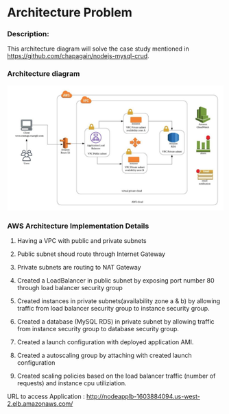 # Architecture Problem

### Description:
This architecture diagram will solve the  case study mentioned in https://github.com/chapagain/nodejs-mysql-crud.
 
    
### Architecture diagram

<img src="applicaton-setup.jpeg" center="ture" width="1500">


### AWS Architecture Implementation Details

1. Having a VPC with public and private subnets

2. Public subnet shoud route through Internet Gateway

3. Private subnets are routing to NAT Gateway

4. Created a LoadBalancer in public subnet by exposing port number 80 through load balancer security group

5. Created instances in private subnets(availability zone a & b) by allowing traffic from load balancer security group to instance security group.

6. Created a database (MySQL RDS) in private subnet by allowing traffic from instance security group to database security group.

7. Created a launch configuration with deployed application AMI.

8. Created a autoscaling group by attaching with created launch configuration 

9. Created scaling policies based on the load balancer traffic (number of requests) and instance cpu utiliziation.


URL to access Application : http://nodeapplb-1603884094.us-west-2.elb.amazonaws.com/
